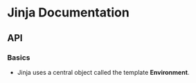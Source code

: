 # Jinja Documentation

## API

### Basics

- Jinja uses a central object called the template **Environment**.
